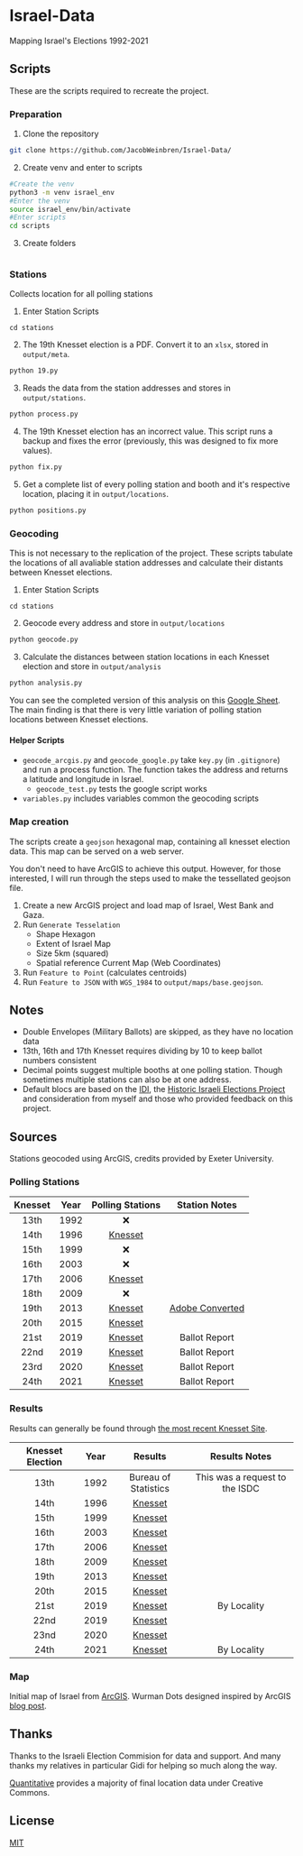 # Israel-Data

Mapping Israel's Elections 1992-2021

## Scripts

These are the scripts required to recreate the project.

### Preparation

1. Clone the repository

```bash
git clone https://github.com/JacobWeinbren/Israel-Data/
```

2. Create venv and enter to scripts

```bash
#Create the venv
python3 -m venv israel_env
#Enter the venv
source israel_env/bin/activate
#Enter scripts
cd scripts
```

3. Create folders

```

```

### Stations

Collects location for all polling stations

1. Enter Station Scripts

```
cd stations
```

2. The 19th Knesset election is a PDF. Convert it to an `xlsx`, stored in `output/meta`.

```bash
python 19.py
```

3. Reads the data from the station addresses and stores in `output/stations`.

```bash
python process.py
```

4. The 19th Knesset election has an incorrect value. This script runs a backup and fixes the error (previously, this was designed to fix more values).

```bash
python fix.py
```

5. Get a complete list of every polling station and booth and it's respective location, placing it in `output/locations`.

```bash
python positions.py
```

### Geocoding

This is not necessary to the replication of the project. These scripts tabulate the locations of all avaliable station addresses and calculate their distants between Knesset elections.

1. Enter Station Scripts

```
cd stations
```

2.  Geocode every address and store in `output/locations`

```bash
python geocode.py
```

3.  Calculate the distances between station locations in each Knesset election and store in `output/analysis`

```bash
python analysis.py
```

You can see the completed version of this analysis on this [Google Sheet](https://docs.google.com/spreadsheets/d/1nK0WLTI62sC40vMnKrM-uQXR2qzrTASPwiW3VuMqBrM/edit#gid=416448027). The main finding is that there is very little variation of polling station locations between Knesset elections.

#### Helper Scripts

- `geocode_arcgis.py` and `geocode_google.py` take `key.py` (in `.gitignore`) and run a process function. The function takes the address and returns a latitude and longitude in Israel.
  - `geocode_test.py` tests the google script works
- `variables.py` includes variables common the geocoding scripts

### Map creation

The scripts create a `geojson` hexagonal map, containing all knesset election data. This map can be served on a web server.

You don't need to have ArcGIS to achieve this output. However, for those interested, I will run through the steps used to make the tessellated geojson file.

1. Create a new ArcGIS project and load map of Israel, West Bank and Gaza.
2. Run `Generate Tesselation`
   - Shape Hexagon
   - Extent of Israel Map
   - Size 5km (squared)
   - Spatial reference Current Map (Web Coordinates)
3. Run `Feature to Point` (calculates centroids)
4. Run `Feature to JSON` with `WGS_1984` to `output/maps/base.geojson`.


## Notes

- Double Envelopes (Military Ballots) are skipped, as they have no location data
- 13th, 16th and 17th Knesset requires dividing by 10 to keep ballot numbers consistent
- Decimal points suggest multiple booths at one polling station. Though sometimes multiple stations can also be at one address.
- Default blocs are based on the [IDI](https://en.idi.org.il/israeli-elections-and-parties/elections/1992/), the [Historic Israeli Elections Project](https://github.com/shimonro/israelElections) and consideration from myself and those who provided feedback on this project.


## Sources

Stations geocoded using ArcGIS, credits provided by Exeter University.

### Polling Stations

| Knesset | Year |  Polling Stations | Station Notes |
| :--------------: | :--: | :---------------: | :-----------: |
| 13th | 1992 |  ❌ |
| 14th | 1996 | [Knesset](https://bechirot24.bechirot.gov.il/election/Documents/%D7%91%D7%97%D7%99%D7%A8%D7%95%D7%AA%20%D7%A7%D7%95%D7%93%D7%9E%D7%95%D7%AA/results_14.xls) | |
| 15th | 1999 | ❌ | 
| 16th | 2003 | ❌ | 
| 17th | 2006 | [Knesset](https://bechirot24.bechirot.gov.il/election/Documents/%D7%91%D7%97%D7%99%D7%A8%D7%95%D7%AA%20%D7%A7%D7%95%D7%93%D7%9E%D7%95%D7%AA/results_17.xls) |
| 18th | 2009 | ❌ | 
| 19th | 2013 | [Knesset](https://www.gov.il/apps/elections/elections-knesset-19/heb/about/AllStations.pdf) | [Adobe Converted](https://www.adobe.com/uk/acrobat/online/pdf-to-word.html)
| 20th | 2015 | [Knesset](https://www.bechirot20.gov.il/election/Kneset20/Pages/BallotsList.aspx) 
| 21st | 2019 | [Knesset](https://bechirot21.bechirot.gov.il/election/Kneset20/Pages/BallotsList.aspx) | Ballot Report |
| 22nd | 2019 | [Knesset](https://bechirot22.bechirot.gov.il/election/Kneset20/Pages/BallotsList.aspx) | Ballot Report | 
| 23rd | 2020 | [Knesset](https://bechirot23.bechirot.gov.il/election/Kneset20/Pages/BallotsList.aspx) | Ballot Report | 
| 24th | 2021 |  [Knesset](https://bechirot24.bechirot.gov.il/election/Kneset24/Pages/BallotsList.aspx) | Ballot Report |

### Results

Results can generally be found through [the most recent Knesset Site](https://bechirot24.bechirot.gov.il/election/Pages/PreviousElection.aspx).

| Knesset Election | Year |  Results | Results Notes |
| :------------------: | :---: | :--------: | :---------------: |
| 13th | 1992 | Bureau of Statistics | This was a request to the ISDC |
| 14th | 1996 | [Knesset](https://bechirot24.bechirot.gov.il/election/Documents/%D7%91%D7%97%D7%99%D7%A8%D7%95%D7%AA%20%D7%A7%D7%95%D7%93%D7%9E%D7%95%D7%AA/results_14.xls) |
| 15th | 1999 | [Knesset](https://bechirot24.bechirot.gov.il/election/Documents/%D7%91%D7%97%D7%99%D7%A8%D7%95%D7%AA%20%D7%A7%D7%95%D7%93%D7%9E%D7%95%D7%AA/results_15.xls) |
| 16th | 2003 | [Knesset](https://bechirot24.bechirot.gov.il/election/Documents/%D7%91%D7%97%D7%99%D7%A8%D7%95%D7%AA%20%D7%A7%D7%95%D7%93%D7%9E%D7%95%D7%AA/results_16.xls) |
| 17th | 2006 | [Knesset](https://bechirot24.bechirot.gov.il/election/Documents/%D7%91%D7%97%D7%99%D7%A8%D7%95%D7%AA%20%D7%A7%D7%95%D7%93%D7%9E%D7%95%D7%AA/results_17.xls) |
| 18th | 2009 | [Knesset](https://bechirot24.bechirot.gov.il/election/Documents/%D7%91%D7%97%D7%99%D7%A8%D7%95%D7%AA%20%D7%A7%D7%95%D7%93%D7%9E%D7%95%D7%AA/results_18.xls) |
| 19th | 2013 | [Knesset](https://bechirot24.bechirot.gov.il/election/Documents/%D7%91%D7%97%D7%99%D7%A8%D7%95%D7%AA%20%D7%A7%D7%95%D7%93%D7%9E%D7%95%D7%AA/results_19.xls) |
| 20th | 2015 | [Knesset](https://bechirot24.bechirot.gov.il/election/Documents/%D7%91%D7%97%D7%99%D7%A8%D7%95%D7%AA%20%D7%A7%D7%95%D7%93%D7%9E%D7%95%D7%AA/results_20.xls) |
| 21st | 2019 | [Knesset](https://votes21.bechirot.gov.il/) | By Locality |
| 22nd | 2019 | [Knesset](https://bechirot24.bechirot.gov.il/election/Documents/%D7%9B%D7%A0%D7%A1%D7%AA%2023/%D7%AA%D7%95%D7%A6%D7%90%D7%95%D7%AA%20%D7%94%D7%91%D7%97%D7%99%D7%A8%D7%95%D7%AA%2022%20%D7%9C%D7%A4%D7%99%20%D7%A7%D7%9C%D7%A4%D7%99%D7%95%D7%AA%20%D7%91%D7%99%D7%A9%D7%95%D7%91%D7%99%D7%9D.xlsx) |
| 23nd | 2020 | [Knesset](https://bechirot24.bechirot.gov.il/election/Documents/%D7%9B%D7%A0%D7%A1%D7%AA%2024/results_23_by_kalpi.xlsx)
| 24th | 2021 | [Knesset](https://votes24.bechirot.gov.il/) | By Locality |

### Map

Initial map of Israel from [ArcGIS](https://uoe.maps.arcgis.com/home/item.html?id=764a9c6c54914994961e2dacc16e1e67). Wurman Dots designed inspired by ArcGIS [blog post](https://www.esri.com/arcgis-blog/products/js-api-arcgis/mapping/wurman-dots-bringing-back-the-60s/).

## Thanks

Thanks to the Israeli Election Commision for data and support. And many thanks my relatives in particular Gidi for helping so much along the way.

[Quantitative](https://www.odata.org.il/organization/quantitatively) provides a majority of final location data under Creative Commons.

## License

[MIT](https://choosealicense.com/licenses/mit/)

